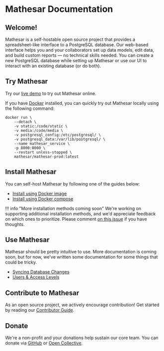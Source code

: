 # Mathesar Documentation

## Welcome!

Mathesar is a self-hostable open source project that provides a spreadsheet-like interface to a PostgreSQL database. Our web-based interface helps you and your collaborators set up data models, edit data, and build custom reports &mdash; no technical skills needed. You can create a new PostgreSQL database while setting up Mathesar or use our UI to interact with an existing database (or do both).

## Try Mathesar

Try our [live demo](https://demo.mathesar.org/) to try out Mathesar online.

If you have [Docker](https://docs.docker.com/get-docker/) installed, you can quickly try out Mathesar locally using the following command:
```
docker run \
    --detach \
    -v static:/code/static \
    -v media:/code/media \
    -v postgresql_config:/etc/postgresql/ \
    -v postgresql_data:/var/lib/postgresql/ \
    --name mathesar_service \
    -p 8000:8000 \
    --restart unless-stopped \
    mathesar/mathesar-prod:latest
```

## Install Mathesar

You can self-host Mathesar by following one of the guides below:

- [Install using Docker image](installation/docker/index.md)
- [Install using Docker compose](installation/docker-compose/index.md)

!!! info "More installation methods coming soon"
    We're working on supporting additional installation methods, and we'd appreciate feedback on which ones to prioritize. Please comment [on this issue](https://github.com/centerofci/mathesar/issues/2509) if you have thoughts.

## Use Mathesar

Mathesar should be pretty intuitive to use. More documentation is coming soon, but for now, we've written some documentation for some things that could be tricky.

- [Syncing Database Changes](./user-guide/syncing-db.md)
- [Users & Access Levels](./user-guide/users.md)

## Contribute to Mathesar

As an open source project, we actively encourage contribution! Get started by reading our [Contributor Guide](https://github.com/centerofci/mathesar/blob/develop/CONTRIBUTING.md).

## Donate

We're a non-profit and your donations help sustain our core team. You can donate via [GitHub](https://github.com/sponsors/centerofci) or [Open Collective](https://opencollective.com/mathesar).
